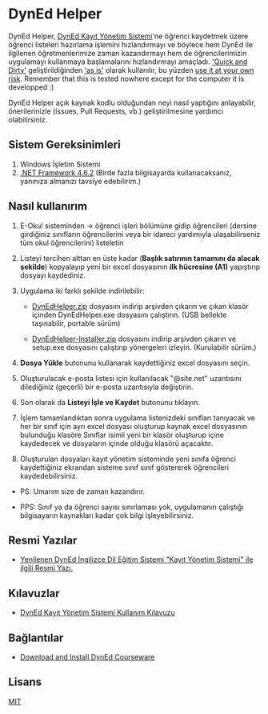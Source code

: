 # DynEd Helper

DynEd Helper, [DynEd Kayıt Yönetim Sistemi](http://dynedkayityonetimisistemi.meb.gov.tr)'ne öğrenci kaydetmek üzere öğrenci listeleri hazırlama işlemini hızlandırmayı ve böylece hem DynEd ile ilgilenen öğretmenlerimize zaman kazandırmayı hem de  öğrencilerimizin uygulamayı kullanmaya başlamalarını hızlandırmayı amaçladı. ['Quick and Dirty'](https://dictionary.cambridge.org/tr/s%C3%B6zl%C3%BCk/ingilizce/quick-and-dirty) geliştirildiğinden ['as is'](https://dictionary.cambridge.org/tr/s%C3%B6zl%C3%BCk/ingilizce/as-is) olarak kullanılır, bu yüzden [use it at your own risk](https://www.ldoceonline.com/dictionary/at-your-own-risk). Remember that this is tested nowhere except for the computer it is developped :)

DynEd Helper açık kaynak kodlu olduğundan neyi nasıl yaptığını anlayabilir, önerilerinizle (issues, Pull Requests, vb.) geliştirilmesine yardımcı olabilirsiniz.

## Sistem Gereksinimleri

1. Windows İşletim Sistemi
2. [.NET Framework 4.6.2](https://www.microsoft.com/net/download/dotnet-framework-runtime/net462) (Birde fazla bilgisayarda kullanacaksanız, yanınıza almanızı tavsiye edebilirim.)

## Nasıl kullanırım

1. E-Okul sisteminden -> öğrenci işleri bölümüne gidip öğrencileri (dersine girdiğiniz sınıfların öğrencilerini veya bir idareci yardımıyla ulaşabilirseniz tüm okul öğrencilerini) listeletin

2. Listeyi tercihen alttan en üste kadar (**Başlık satırının tamamını da alacak şekilde**) kopyalayıp yeni bir excel dosyasının **ilk hücresine (A1)** yapıştırıp dosyayı kaydediniz.

3. Uygulama iki farklı şekilde indirilebilir:
    * [DynEdHelper.zip](https://github.com/kayagultekin/DynEdHelper.Desktop/raw/master/dist/DynEdHelper.zip) dosyasını indirip arşivden çıkarın ve çıkan klasör içinden DynEdHelper.exe dosyasını çalıştırın. (USB bellekte taşınabilir, portable sürüm)

    * [DynEdHelper-Installer.zip](https://github.com/kayagultekin/DynEdHelper.Desktop/raw/master/dist/DynEdHelper-Installer.zip) dosyasını indirip arşivden çıkarın ve setup.exe dosyasını çalıştırıp yönergeleri izleyin. (Kurulabilir sürüm.)

4. **Dosya Yükle** butonunu kullanarak kaydettiğiniz excel dosyasını seçin.
5. Oluşturulacak e-posta listesi için kullanılacak "@site.net" uzantısını dilediğiniz (geçerli) bir e-posta uzantısıyla değiştirin.
6. Son olarak da **Listeyi İşle ve Kaydet** butonunu tıklayın.
7. İşlem tamamlandıktan sonra uygulama listenizdeki sınıfları tanıyacak ve her bir sınıf için ayrı excel dosyası oluşturup kaynak excel dosyasının bulunduğu klasöre Sınıflar isimli yeni bir klasör oluşturup içine kaydedecek ve dosyaların içinde olduğu klasörü açacaktır.
8. Oluşturulan dosyaları kayıt yönetim sisteminde  yeni sınıfa öğrenci kaydettiğiniz ekrandan sisteme sınıf sınıf göstererek öğrencileri kaydedebilirsiniz.

* PS: Umarım size de zaman kazandırır.

* PPS: Sınıf ya da öğrenci sayısı sınırlaması yok, uygulamanın çalıştığı bilgisayarın kaynakları kadar çok bilgi işleyebilirsiniz.

## Resmi Yazılar

* [Yenilenen DynEd İngilizce Dil Eğitim Sistemi "Kayıt Yönetim Sistemi" ile ilgili Resmi Yazı.](http://tegm.meb.gov.tr/meb_iys_dosyalar/2017_03/30140144_resmi_yazY.pdf)

## Kılavuzlar

* [DynEd Kayıt Yönetim Sistemi Kullanım Kılavuzu](http://tegm.meb.gov.tr/meb_iys_dosyalar/2017_03/30140103_DynEd_KayYt_YoYnetimi_Sitesi_KullanYm_KYlavuzu.pdf)

## Bağlantılar

* [Download and Install DynEd Courseware](http://web2.dyned.com/download/student.shtml.en)

## Lisans

[MIT](https://github.com/kayagultekin/DynEdHelper.Desktop/blob/master/LICENSE)
